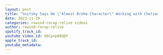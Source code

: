 ```yaml
---
layout: post
title: "Snitsky Says He \"Almost Broke Character\" Working with Chelsea Green"
date: 2023-11-29
categories: rewind-recap-relive videos
author: rewind-recap-relive
spotify_track_id: 
youtube_video_id: 98Cpxp88QQY
apple_track_id: 
youtube_metadata: 
---
```

